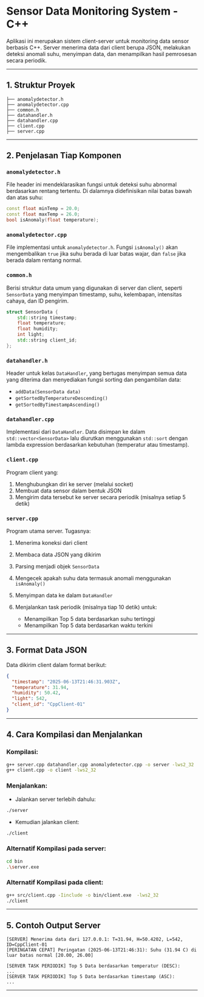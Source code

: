 # Sensor Data Monitoring System - C++

Aplikasi ini merupakan sistem client-server untuk monitoring data sensor berbasis C++. Server menerima data dari client berupa JSON, melakukan deteksi anomali suhu, menyimpan data, dan menampilkan hasil pemrosesan secara periodik.

---

## 1. Struktur Proyek

```
├── anomalydetector.h
├── anomalydetector.cpp
├── common.h
├── datahandler.h
├── datahandler.cpp
├── client.cpp
├── server.cpp
```

---

## 2. Penjelasan Tiap Komponen

### `anomalydetector.h`

File header ini mendeklarasikan fungsi untuk deteksi suhu abnormal berdasarkan rentang tertentu. Di dalamnya didefinisikan nilai batas bawah dan atas suhu:

```cpp
const float minTemp = 20.0;
const float maxTemp = 26.0;
bool isAnomaly(float temperature);
```

### `anomalydetector.cpp`

File implementasi untuk `anomalydetector.h`. Fungsi `isAnomaly()` akan mengembalikan `true` jika suhu berada di luar batas wajar, dan `false` jika berada dalam rentang normal.

### `common.h`

Berisi struktur data umum yang digunakan di server dan client, seperti `SensorData` yang menyimpan timestamp, suhu, kelembapan, intensitas cahaya, dan ID pengirim.

```cpp
struct SensorData {
    std::string timestamp;
    float temperature;
    float humidity;
    int light;
    std::string client_id;
};
```

### `datahandler.h`

Header untuk kelas `DataHandler`, yang bertugas menyimpan semua data yang diterima dan menyediakan fungsi sorting dan pengambilan data:

* `addData(SensorData data)`
* `getSortedByTemperatureDescending()`
* `getSortedByTimestampAscending()`

### `datahandler.cpp`

Implementasi dari `DataHandler`. Data disimpan ke dalam `std::vector<SensorData>` lalu diurutkan menggunakan `std::sort` dengan lambda expression berdasarkan kebutuhan (temperatur atau timestamp).

### `client.cpp`

Program client yang:

1. Menghubungkan diri ke server (melalui socket)
2. Membuat data sensor dalam bentuk JSON
3. Mengirim data tersebut ke server secara periodik (misalnya setiap 5 detik)

### `server.cpp`

Program utama server. Tugasnya:

1. Menerima koneksi dari client
2. Membaca data JSON yang dikirim
3. Parsing menjadi objek `SensorData`
4. Mengecek apakah suhu data termasuk anomali menggunakan `isAnomaly()`
5. Menyimpan data ke dalam `DataHandler`
6. Menjalankan task periodik (misalnya tiap 10 detik) untuk:

   * Menampilkan Top 5 data berdasarkan suhu tertinggi
   * Menampilkan Top 5 data berdasarkan waktu terkini

---

## 3. Format Data JSON

Data dikirim client dalam format berikut:

```json
{
  "timestamp": "2025-06-13T21:46:31.903Z",
  "temperature": 31.94,
  "humidity": 50.42,
  "light": 542,
  "client_id": "CppClient-01"
}
```

---

## 4. Cara Kompilasi dan Menjalankan

### Kompilasi:

```bash
g++ server.cpp datahandler.cpp anomalydetector.cpp -o server -lws2_32
g++ client.cpp -o client -lws2_32
```

### Menjalankan:

* Jalankan server terlebih dahulu:

```bash
./server
```

* Kemudian jalankan client:

```bash
./client
```
### Alternatif Kompilasi pada server:

```bash
cd bin
.\server.exe
```

### Alternatif Kompilasi pada client:

```bash
g++ src/client.cpp -Iinclude -o bin/client.exe  -lws2_32
./client                                                          
```

---

## 5. Contoh Output Server

```text
[SERVER] Menerima data dari 127.0.0.1: T=31.94, H=50.4202, L=542, ID=CppClient-01
[PERINGATAN CEPAT] Peringatan (2025-06-13T21:46:31): Suhu (31.94 C) di luar batas normal [20.00, 26.00]

[SERVER TASK PERIODIK] Top 5 Data berdasarkan temperatur (DESC):
...
[SERVER TASK PERIODIK] Top 5 Data berdasarkan timestamp (ASC):
...
```

---
